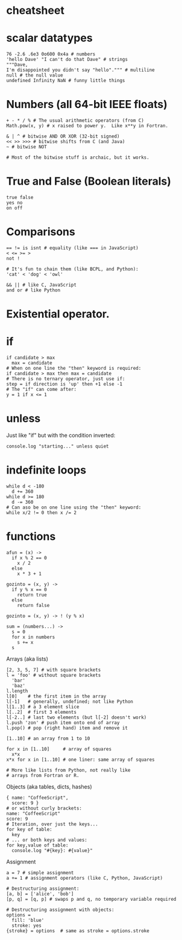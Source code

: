 # cheatsheet

# scalar datatypes

    76 -2.6 .6e3 0o600 0x4a # numbers
    'hello Dave' "I can't do that Dave" # strings
    """Dave,
    I'm disappointed you didn't say "hello".""" # multiline
    null # the null value
    undefined Infinity NaN # funny little things

# Numbers (all 64-bit IEEE floats)

    + - * / % # The usual arithmetic operators (from C)
    Math.pow(x, y) # x raised to power y.  Like x**y in Fortran.

    & | ^ # bitwise AND OR XOR (32-bit signed)
    << >> >>> # bitwise shifts from C (and Java)
    ~ # bitwise NOT

    # Most of the bitwise stuff is archaic, but it works.

# True and False (Boolean literals)

    true false
    yes no
    on off

# Comparisons

    == != is isnt # equality (like === in JavaScript)
    < <= >= > 
    not !

    # It's fun to chain them (like BCPL, and Python):
    'cat' < 'dog' < 'owl'

    && || # like C, JavaScript
    and or # like Python

# Existential operator.

# if

    if candidate > max
      max = candidate
    # When on one line the "then" keyword is required:
    if candidate > max then max = candidate
    # There is no ternary operator, just use if:
    step = if direction is 'up' then +1 else -1
    # The "if" can come after:
    y = 1 if x <= 1

# unless

Just like "if" but with the condition inverted:

    console.log "starting..." unless quiet

# indefinite loops

    while d < -180
      d += 360
    while d >= 180
      d -= 360
    # Can aso be on one line using the "then" keyword:
    while x/2 != 0 then x /= 2


      

# functions

    afun = (x) ->
      if x % 2 == 0
        x / 2
      else
        x * 3 + 1

    gozinto = (x, y) ->
      if y % x == 0
        return true
      else
        return false

    gozinto = (x, y) -> ! (y % x)

    sum = (numbers...) ->
      s = 0
      for x in numbers
        s += x
      s

Arrays (aka lists)

    [2, 3, 5, 7] # with square brackets
    l = 'foo' # without square brackets
      'bar'
      'baz'
    l.length
    l[0]    # the first item in the array
    l[-1]   # generally, undefined; not like Python
    l[1..3] # a 3 element slice
    l[..2]  # first 3 elements
    l[-2..] # last two elements (but l[-2] doesn't work)
    l.push 'zon' # push item onto end of array
    l.pop() # pop (right hand) item and remove it

    [1..10] # an array from 1 to 10

    for x in [1..10]     # array of squares
      x*x
    x*x for x in [1..10] # one liner: same array of squares

    # More like lists from Python, not really like
    # arrays from Fortran or R.


Objects (aka tables, dicts, hashes)

    { name: "CoffeeScript",
      score: 9 }
    # or without curly brackets:
    name: "CoffeeScript"
    score: 9
    # Iteration, over just the keys...
    for key of table:
      key
    # ... or both keys and values:
    for key,value of table:
      console.log "#{key}: #{value}"


Assignment

    a = 7 # simple assignment
    a += 1 # assignment operators (like C, Python, JavaScript)

    # Destructuring assignment:
    [a, b] = ['alice', 'bob']
    [p, q] = [q, p] # swaps p and q, no temporary variable required

    # Destructuring assignment with objects:
    options =
      fill: 'blue'
      stroke: yes
    {stroke} = options  # same as stroke = options.stroke
